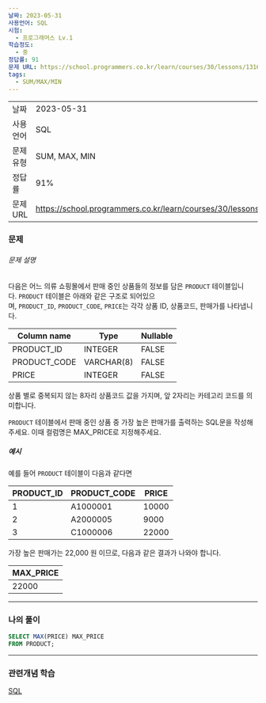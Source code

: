 ```yaml
---
날짜: 2023-05-31
사용언어: SQL
시험:
  - 프로그래머스 Lv.1
학습정도:
  - 중
정답률: 91
문제 URL: https://school.programmers.co.kr/learn/courses/30/lessons/131697
tags:
  - SUM/MAX/MIN
---
```

|           |                                                                  |
| --------- | ---------------------------------------------------------------- |
| 날짜      | 2023-05-31                                                       |
| 사용 언어 | SQL                                                              |
| 문제 유형 | SUM, MAX, MIN                                                    |
| 정답률    | 91%                                                              |
| 문제 URL  | https://school.programmers.co.kr/learn/courses/30/lessons/131697 |

### 문제

###### 문제 설명

다음은 어느 의류 쇼핑몰에서 판매 중인 상품들의 정보를 담은 `PRODUCT` 테이블입니다. `PRODUCT` 테이블은 아래와 같은 구조로 되어있으며, `PRODUCT_ID`, `PRODUCT_CODE`, `PRICE`는 각각 상품 ID, 상품코드, 판매가를 나타냅니다.

|Column name|Type|Nullable|
|---|---|---|
|PRODUCT_ID|INTEGER|FALSE|
|PRODUCT_CODE|VARCHAR(8)|FALSE|
|PRICE|INTEGER|FALSE|

상품 별로 중복되지 않는 8자리 상품코드 값을 가지며, 앞 2자리는 카테고리 코드를 의미합니다.

`PRODUCT` 테이블에서 판매 중인 상품 중 가장 높은 판매가를 출력하는 SQL문을 작성해주세요. 이때 컬럼명은 MAX_PRICE로 지정해주세요.

##### 예시

예를 들어 `PRODUCT` 테이블이 다음과 같다면

|PRODUCT_ID|PRODUCT_CODE|PRICE|
|---|---|---|
|1|A1000001|10000|
|2|A2000005|9000|
|3|C1000006|22000|

가장 높은 판매가는 22,000 원 이므로, 다음과 같은 결과가 나와야 합니다.

|MAX_PRICE|
|---|
|22000|

---

### 나의 풀이

```SQL
SELECT MAX(PRICE) MAX_PRICE
FROM PRODUCT;
```

---
### 관련개념 학습

[SQL](Summary/DB/SQL.md)